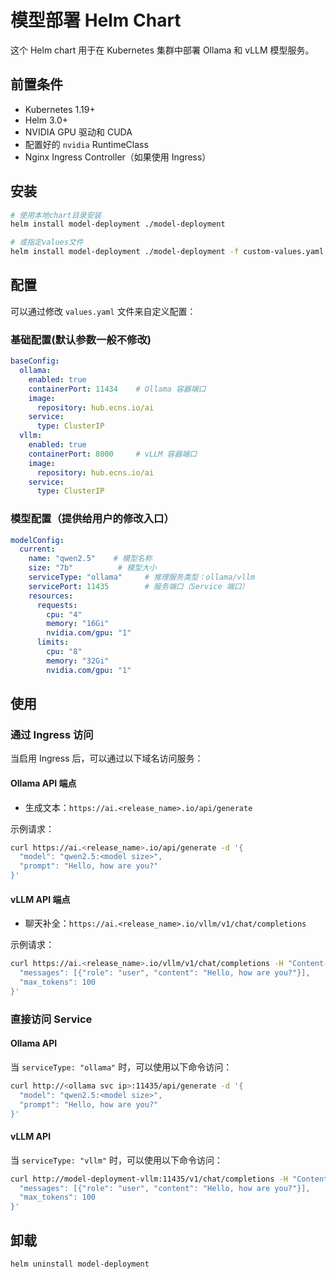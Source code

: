 # 模型部署 Helm Chart

这个 Helm chart 用于在 Kubernetes 集群中部署 Ollama 和 vLLM 模型服务。

## 前置条件

- Kubernetes 1.19+
- Helm 3.0+
- NVIDIA GPU 驱动和 CUDA
- 配置好的 `nvidia` RuntimeClass
- Nginx Ingress Controller（如果使用 Ingress）

## 安装

```bash
# 使用本地chart目录安装
helm install model-deployment ./model-deployment

# 或指定values文件
helm install model-deployment ./model-deployment -f custom-values.yaml
```

## 配置

可以通过修改 `values.yaml` 文件来自定义配置：

### 基础配置(默认参数一般不修改)

```yaml
baseConfig:
  ollama:
    enabled: true
    containerPort: 11434    # Ollama 容器端口
    image:
      repository: hub.ecns.io/ai
    service:
      type: ClusterIP
  vllm:
    enabled: true
    containerPort: 8000     # vLLM 容器端口
    image:
      repository: hub.ecns.io/ai
    service:
      type: ClusterIP
```

### 模型配置（提供给用户的修改入口）

```yaml
modelConfig:
  current:
    name: "qwen2.5"    # 模型名称
    size: "7b"          # 模型大小
    serviceType: "ollama"     # 推理服务类型：ollama/vllm
    servicePort: 11435        # 服务端口（Service 端口）
    resources:
      requests:
        cpu: "4"
        memory: "16Gi"
        nvidia.com/gpu: "1"
      limits:
        cpu: "8"
        memory: "32Gi"
        nvidia.com/gpu: "1"
```

## 使用

### 通过 Ingress 访问

当启用 Ingress 后，可以通过以下域名访问服务：

#### Ollama API 端点
- 生成文本：`https://ai.<release_name>.io/api/generate`

示例请求：
```bash
curl https://ai.<release_name>.io/api/generate -d '{
  "model": "qwen2.5:<model size>",
  "prompt": "Hello, how are you?"
}'
```

#### vLLM API 端点
- 聊天补全：`https://ai.<release_name>.io/vllm/v1/chat/completions`

示例请求：
```bash
curl https://ai.<release_name>.io/vllm/v1/chat/completions -H "Content-Type: application/json" -d '{
  "messages": [{"role": "user", "content": "Hello, how are you?"}],
  "max_tokens": 100
}'
```

### 直接访问 Service

#### Ollama API

当 `serviceType: "ollama"` 时，可以使用以下命令访问：

```bash
curl http://<ollama svc ip>:11435/api/generate -d '{
  "model": "qwen2.5:<model size>",
  "prompt": "Hello, how are you?"
}'
```

#### vLLM API

当 `serviceType: "vllm"` 时，可以使用以下命令访问：

```bash
curl http://model-deployment-vllm:11435/v1/chat/completions -H "Content-Type: application/json" -d '{
  "messages": [{"role": "user", "content": "Hello, how are you?"}],
  "max_tokens": 100
}'
```

## 卸载

```bash
helm uninstall model-deployment
``` 